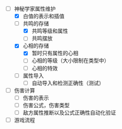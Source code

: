 - [ ] 神秘学家属性维护
    - [x] 白值的表示和插值
    - [ ] 共鸣的存储
        - [x] 共鸣等级和属性
        - [ ] 共鸣摆放
    - [x] 心相的存储
        - [x] 暂时只有属性的心相
        - [ ] 心相的等级（大小限制在类型中）
        - [ ] 心相的特效
    - [ ] 属性导入
        - [ ] 自动导入和检测正确性（测试）
- [ ] 伤害计算
    - [ ] 伤害的表示
    - [ ] 伤害公式，伤害类型
    - [ ] 敌方属性推断以及公式正确性自动化验证
- [ ] 游戏流程
